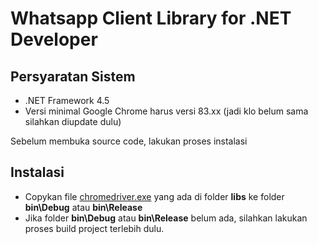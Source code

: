 # Whatsapp Client Library for .NET Developer

## Persyaratan Sistem

* .NET Framework 4.5
*  Versi minimal Google Chrome harus versi 83.xx (jadi klo belum sama silahkan diupdate dulu)

Sebelum membuka source code, lakukan proses instalasi

## Instalasi

* Copykan file [chromedriver.exe](https://github.com/k4m4r82/WhatsappNETClient/tree/master/libs) yang ada di folder **libs** ke folder **bin\Debug** atau **bin\Release**
* Jika folder **bin\Debug** atau **bin\Release** belum ada, silahkan lakukan proses build project terlebih dulu.
